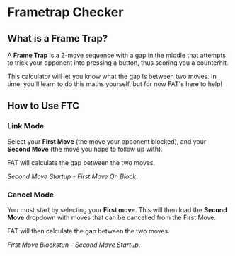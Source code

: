 # Frametrap Checker

## What is a Frame Trap?
A __Frame Trap__ is a 2-move sequence with a gap in the middle that attempts to trick your opponent into pressing a button, thus scoring you a counterhit.

This calculator will let you know what the gap is between two moves. In time, you'll learn to do this maths yourself, but for now FAT's here to help!

## How to Use FTC

### Link Mode
Select your __First Move__ (the move your opponent blocked), and your __Second Move__ (the move you hope to follow up with).

FAT will calculate the gap between the two moves. 

_Second Move Startup -  First Move On Block_.

### Cancel Mode
You must start by selecting your __First move__. This will then load the __Second Move__ dropdown with moves that can be cancelled from the First Move.

FAT will then calculate the gap between the two moves.

_First Move Blockstun - Second Move Startup_.